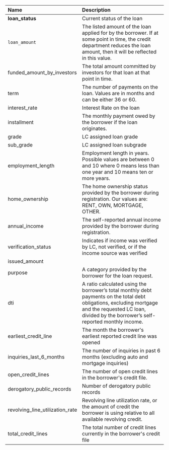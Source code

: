 | Name       | Description     | 
| :------------- | :---------- | 
|**loan_status**|Current status of the loan|
|`loan_amount`|The listed amount of the loan applied for by the borrower. If at some point in time, the credit department reduces the loan amount, then it will be reflected in this value.| 
|funded_amount_by_investors| The total amount committed by investors for that loan at that point in time.| 
|term|The number of payments on the loan. Values are in months and can be either 36 or 60.|
|interest_rate|Interest Rate on the loan|
|installment|The monthly payment owed by the borrower if the loan originates.|
|grade|LC assigned loan grade|
|sub_grade|LC assigned loan subgrade|
|employment_length|Employment length in years. Possible values are between 0 and 10 where 0 means less than one year and 10 means ten or more years.|
|home_ownership|The home ownership status provided by the borrower during registration. Our values are: RENT, OWN, MORTGAGE, OTHER.|
|annual_income|The self-reported annual income provided by the borrower during registration.|
|verification_status|Indicates if income was verified by LC, not verified, or if the income source was verified|
|issued_amount||
|purpose|A category provided by the borrower for the loan request.|
|dti|A ratio calculated using the borrower’s total monthly debt payments on the total debt obligations, excluding mortgage and the requested LC loan, divided by the borrower’s self-reported monthly income.|
|earliest_credit_line|The month the borrower's earliest reported credit line was opened|
|inquiries_last_6_months|The number of inquiries in past 6 months (excluding auto and mortgage inquiries)|
|open_credit_lines|The number of open credit lines in the borrower's credit file.|
|derogatory_public_records|Number of derogatory public records|
|revolving_line_utilization_rate|Revolving line utilization rate, or the amount of credit the borrower is using relative to all available revolving credit.|
|total_credit_lines|The total number of credit lines currently in the borrower's credit file|